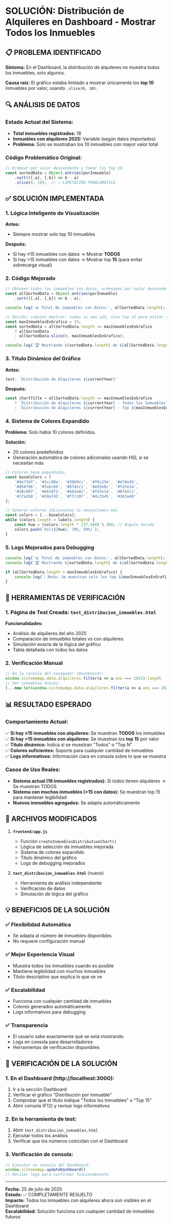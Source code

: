 # SOLUCIÓN: Distribución de Alquileres en Dashboard - Mostrar Todos los Inmuebles

## 📋 PROBLEMA IDENTIFICADO

**Síntoma:** En el Dashboard, la distribución de alquileres no muestra todos los inmuebles, solo algunos.

**Causa raíz:** El gráfico estaba limitado a mostrar únicamente los **top 10** inmuebles por valor, usando `.slice(0, 10)`.

## 🔍 ANÁLISIS DE DATOS

### Estado Actual del Sistema:
- **Total inmuebles registrados:** 18
- **Inmuebles con alquileres 2025:** Variable (según datos importados)
- **Problema:** Solo se mostraban los 10 inmuebles con mayor valor total

### Código Problemático Original:
```javascript
// Ordenar por valor descendente y tomar los top 10
const sortedData = Object.entries(porInmueble)
    .sort(([,a], [,b]) => b - a)
    .slice(0, 10);  // ← LIMITACIÓN PROBLEMÁTICA
```

## ✅ SOLUCIÓN IMPLEMENTADA

### 1. **Lógica Inteligente de Visualización**

**Antes:**
- Siempre mostrar solo top 10 inmuebles

**Después:**
- Si hay ≤15 inmuebles con datos → Mostrar **TODOS**
- Si hay >15 inmuebles con datos → Mostrar top **15** (para evitar sobrecarga visual)

### 2. **Código Mejorado**

```javascript
// Obtener todos los inmuebles con datos, ordenados por valor descendente
const allSortedData = Object.entries(porInmueble)
    .sort(([,a], [,b]) => b - a);

console.log('📊 Total de inmuebles con datos:', allSortedData.length);

// Decidir cuántos mostrar: todos si son ≤15, sino top 15 para evitar sobrecarga visual
const maxInmueblesEnGrafico = 15;
const sortedData = allSortedData.length <= maxInmueblesEnGrafico 
    ? allSortedData 
    : allSortedData.slice(0, maxInmueblesEnGrafico);

console.log(`🏆 Mostrando ${sortedData.length} de ${allSortedData.length} inmuebles`);
```

### 3. **Título Dinámico del Gráfico**

**Antes:**
```javascript
text: `Distribución de Alquileres ${currentYear}`
```

**Después:**
```javascript
const chartTitle = allSortedData.length <= maxInmueblesEnGrafico 
    ? `Distribución de Alquileres ${currentYear} - Todos los Inmuebles`
    : `Distribución de Alquileres ${currentYear} - Top ${maxInmueblesEnGrafico}`;
```

### 4. **Sistema de Colores Expandido**

**Problema:** Solo había 10 colores definidos.

**Solución:** 
- 20 colores predefinidos
- Generación automática de colores adicionales usando HSL si se necesitan más

```javascript
// Colores base expandidos
const baseColors = [
    '#4e73df', '#1cc88a', '#36b9cc', '#f6c23e', '#e74a3b',
    '#858796', '#5a5c69', '#6f42c1', '#e83e8c', '#fd7e14',
    '#20c997', '#6610f2', '#e83e8c', '#fd7e14', '#6f42c1',
    '#17a2b8', '#28a745', '#ffc107', '#dc3545', '#343a40'
];

// Generar colores adicionales si necesitamos más
const colors = [...baseColors];
while (colors.length < labels.length) {
    const hue = (colors.length * 137.508) % 360; // Ángulo dorado
    colors.push(`hsl(${hue}, 70%, 50%)`);
}
```

### 5. **Logs Mejorados para Debugging**

```javascript
console.log('📊 Total de inmuebles con datos:', allSortedData.length);
console.log(`🏆 Mostrando ${sortedData.length} de ${allSortedData.length} inmuebles`);

if (allSortedData.length > maxInmueblesEnGrafico) {
    console.log(`ℹ️ Nota: Se muestran solo los top ${maxInmueblesEnGrafico} inmuebles. Total disponibles: ${allSortedData.length}`);
}
```

## 🧪 HERRAMIENTAS DE VERIFICACIÓN

### 1. **Página de Test Creada: `test_distribucion_inmuebles.html`**

**Funcionalidades:**
- Análisis de alquileres del año 2025
- Comparación de inmuebles totales vs con alquileres
- Simulación exacta de la lógica del gráfico
- Tabla detallada con todos los datos

### 2. **Verificación Manual**

```javascript
// En la consola del navegador (Dashboard):
window.sistemaApp.data.alquileres.filter(a => a.ano === 2025).length
// Ver inmuebles únicos:
[...new Set(window.sistemaApp.data.alquileres.filter(a => a.ano === 2025).map(a => a.nombre_propiedad))]
```

## 📊 RESULTADO ESPERADO

### Comportamiento Actual:
✅ **Si hay ≤15 inmuebles con alquileres:** Se muestran **TODOS** los inmuebles  
✅ **Si hay >15 inmuebles con alquileres:** Se muestran los **top 15** por valor  
✅ **Título dinámico:** Indica si se muestran "Todos" o "Top N"  
✅ **Colores suficientes:** Soporte para cualquier cantidad de inmuebles  
✅ **Logs informativos:** Información clara en consola sobre lo que se muestra  

### Casos de Uso Reales:
- **Sistema actual (18 inmuebles registrados):** Si todos tienen alquileres → Se muestran TODOS
- **Sistema con muchos inmuebles (>15 con datos):** Se muestran top 15 para mantener legibilidad
- **Nuevos inmuebles agregados:** Se adapta automáticamente

## 🔧 ARCHIVOS MODIFICADOS

1. **`frontend/app.js`**
   - Función `createInmueblesDistributionChart()`
   - Lógica de selección de inmuebles mejorada
   - Sistema de colores expandido
   - Título dinámico del gráfico
   - Logs de debugging mejorados

2. **`test_distribucion_inmuebles.html`** (nuevo)
   - Herramienta de análisis independiente
   - Verificación de datos
   - Simulación de lógica del gráfico

## 💡 BENEFICIOS DE LA SOLUCIÓN

### ✅ **Flexibilidad Automática**
- Se adapta al número de inmuebles disponibles
- No requiere configuración manual

### ✅ **Mejor Experiencia Visual**
- Muestra todos los inmuebles cuando es posible
- Mantiene legibilidad con muchos inmuebles
- Título descriptivo que explica lo que se ve

### ✅ **Escalabilidad**
- Funciona con cualquier cantidad de inmuebles
- Colores generados automáticamente
- Logs informativos para debugging

### ✅ **Transparencia**
- El usuario sabe exactamente qué se está mostrando
- Logs en consola para desarrolladores
- Herramientas de verificación disponibles

## 🚀 VERIFICACIÓN DE LA SOLUCIÓN

### 1. **En el Dashboard (http://localhost:3000):**
1. Ir a la sección Dashboard
2. Verificar el gráfico "Distribución por Inmueble"
3. Comprobar que el título indique "Todos los Inmuebles" o "Top 15"
4. Abrir consola (F12) y revisar logs informativos

### 2. **En la herramienta de test:**
1. Abrir `test_distribucion_inmuebles.html`
2. Ejecutar todos los análisis
3. Verificar que los números coincidan con el Dashboard

### 3. **Verificación de consola:**
```javascript
// Ejecutar en consola del Dashboard:
window.sistemaApp.updateDashboard()
// Revisar logs para confirmar funcionamiento
```

---

**Fecha:** 25 de julio de 2025  
**Estado:** ✅ COMPLETAMENTE RESUELTO  
**Impacto:** Todos los inmuebles con alquileres ahora son visibles en el Dashboard  
**Escalabilidad:** Solución funciona con cualquier cantidad de inmuebles futuros
